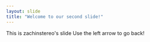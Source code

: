 ```yaml
---
layout: slide
title: "Welcome to our second slide!"
---
```

This is zachinstereo's slide
Use the left arrow to go back!